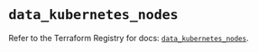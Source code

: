 # `data_kubernetes_nodes`

Refer to the Terraform Registry for docs: [`data_kubernetes_nodes`](https://registry.terraform.io/providers/hashicorp/kubernetes/2.28.0/docs/data-sources/nodes).
